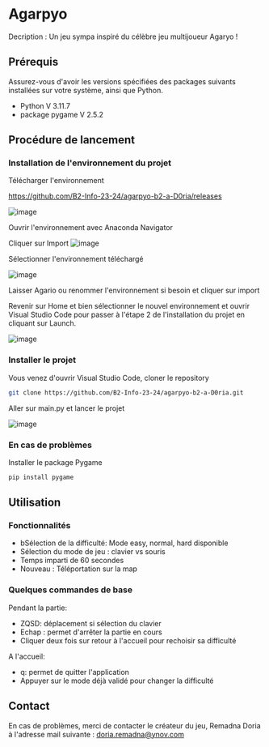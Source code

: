 # Agarpyo

Decription : Un jeu sympa inspiré du célèbre jeu multijoueur Agaryo !

## Prérequis

Assurez-vous d'avoir les versions spécifiées des packages suivants installées sur votre système, ainsi que Python.

- Python V 3.11.7
- package pygame V 2.5.2

## Procédure de lancement 

### Installation de l'environnement du projet 

Télécharger l'environnement

https://github.com/B2-Info-23-24/agarpyo-b2-a-D0ria/releases

![image](https://github.com/B2-Info-23-24/agarpyo-b2-a-D0ria/assets/112953319/bd39f624-8942-46d4-b51c-124dc43b2773)

Ouvrir l'environnement avec Anaconda Navigator

Cliquer sur Import
 ![image](https://github.com/B2-Info-23-24/agarpyo-b2-a-D0ria/assets/112953319/f9df6199-bee2-4705-841c-fa3141bd19a8)

Sélectionner l'environnement téléchargé

![image](https://github.com/B2-Info-23-24/agarpyo-b2-a-D0ria/assets/112953319/6b1de50e-4a82-455b-9aff-9287f465fedb)

Laisser Agario ou renommer l'environnement si besoin et cliquer sur import 

Revenir sur Home et bien sélectionner le nouvel environnement et ouvrir Visual Studio Code pour passer à l'étape 2 de l'installation du projet en cliquant sur Launch.

![image](https://github.com/B2-Info-23-24/agarpyo-b2-a-D0ria/assets/112953319/4dee08af-a044-4356-8f3c-4c92bc77800d)


### Installer le projet 
Vous venez d'ouvrir Visual Studio Code, cloner le repository

```bash
git clone https://github.com/B2-Info-23-24/agarpyo-b2-a-D0ria.git
```

Aller sur main.py et lancer le projet 

![image](https://github.com/B2-Info-23-24/agarpyo-b2-a-D0ria/assets/112953319/f3b9f5fc-a8ef-4fca-a9b2-70c66e63ed9c)


### En cas de problèmes 
Installer le package Pygame

```bash
pip install pygame
```

## Utilisation

### Fonctionnalités
- bSélection de la difficulté: Mode easy, normal, hard disponible
- Sélection du mode de jeu : clavier vs souris
- Temps imparti de 60 secondes
- Nouveau : Téléportation sur la map

### Quelques commandes de base

Pendant la partie: 
- ZQSD: déplacement si sélection du clavier
- Echap : permet d'arrêter la partie en cours
- Cliquer deux fois sur retour à l'accueil pour rechoisir sa difficulté

A l'accueil:
- q: permet de quitter l'application
- Appuyer sur le mode déjà validé pour changer la difficulté 


## Contact

En cas de problèmes, merci de contacter le créateur du jeu, Remadna Doria à l'adresse mail suivante : doria.remadna@ynov.com
